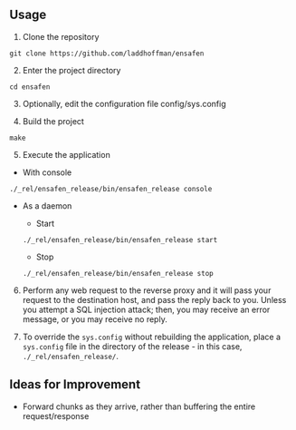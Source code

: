 ## Usage
1. Clone the repository

 `git clone https://github.com/laddhoffman/ensafen`

2. Enter the project directory

 `cd ensafen`

3. Optionally, edit the configuration file config/sys.config

4. Build the project

 `make`

5. Execute the application

  * With console

   `./_rel/ensafen_release/bin/ensafen_release console`

  * As a daemon

    * Start

    `./_rel/ensafen_release/bin/ensafen_release start`

    * Stop

    `./_rel/ensafen_release/bin/ensafen_release stop`

6. Perform any web request to the reverse proxy and it will pass your request
 to the destination host, and pass the reply back to you. Unless you attempt a
 SQL injection attack; then, you may receive an error message, or you may
 receive no reply.

7. To override the `sys.config` without rebuilding the application, place a
 `sys.config` file in the directory of the release - in this case,
 `./_rel/ensafen_release/`.

## Ideas for Improvement
* Forward chunks as they arrive, rather than buffering the entire request/response


